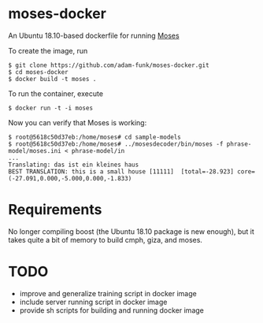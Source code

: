 # moses-docker
An Ubuntu 18.10-based dockerfile for running [Moses](http://www.statmt.org/moses)

To create the image, run

    $ git clone https://github.com/adam-funk/moses-docker.git
    $ cd moses-docker
    $ docker build -t moses .
    
To run the container, execute

    $ docker run -t -i moses
    
Now you can verify that Moses is working:

    $ root@5618c50d37eb:/home/moses# cd sample-models
    $ root@5618c50d37eb:/home/moses# ../mosesdecoder/bin/moses -f phrase-model/moses.ini < phrase-model/in
    ...
    Translating: das ist ein kleines haus
    BEST TRANSLATION: this is a small house [11111]  [total=-28.923] core=(-27.091,0.000,-5.000,0.000,-1.833)

# Requirements

No longer compiling boost (the Ubuntu 18.10 package is new enough), but it takes quite a bit of memory to build cmph, giza, and moses.

# TODO

- improve and generalize training script in docker image
- include server running script in docker image
- provide sh scripts for building and running docker image
